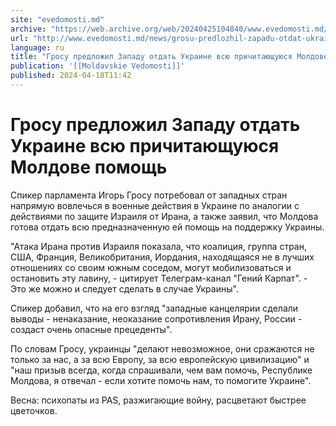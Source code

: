 ```yaml
---
site: "evedomosti.md"
archive: "https://web.archive.org/web/20240425104840/www.evedomosti.md/news/grosu-predlozhil-zapadu-otdat-ukraine-vsyu-prichitayushuyusy"
url: "http://www.evedomosti.md/news/grosu-predlozhil-zapadu-otdat-ukraine-vsyu-prichitayushuyusy"
language: ru
title: "Гросу предложил Западу отдать Украине всю причитающуюся Молдове помощь"
publication: '[[Moldavskie Vedomosti]]'
published: 2024-04-18T11:42
---
```


# Гросу предложил Западу отдать Украине всю причитающуюся Молдове помощь

Спикер парламента Игорь Гросу потребовал от западных стран напрямую вовлечься в военные действия в Украине по аналогии с действиями по защите Израиля от Ирана, а также заявил, что Молдова готова отдать всю предназначенную ей помощь на поддержку Украины.

"Атака Ирана против Израиля показала, что коалиция, группа стран, США, Франция, Великобритания, Иордания, находящаяся не в лучших отношениях со своим южным соседом, могут мобилизоваться и остановить эту лавину, - цитирует Телеграм-канал "Гений Карпат". - Это же можно и следует сделать в случае Украины".

Спикер добавил, что на его взгляд "западные канцелярии сделали выводы - ненаказание, неоказание сопротивления Ирану, России - создаст очень опасные прецеденты".

По словам Гросу, украинцы "делают невозможное, они сражаются не только за нас, а за всю Европу, за всю европейскую цивилизацию" и "наш призыв всегда, когда спрашивали, чем вам помочь, Республике Молдова, я отвечал - если хотите помочь нам, то помогите Украине".

Весна: психопаты из PAS, разжигающие войну, расцветают быстрее цветочков.